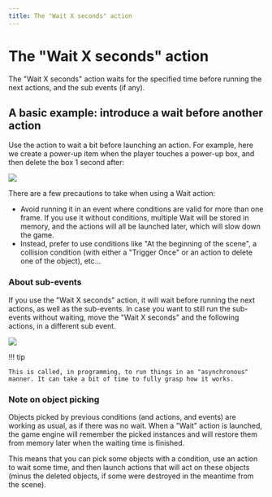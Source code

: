 ```yaml
---
title: The "Wait X seconds" action
---
```

# The "Wait X seconds" action

The "Wait X seconds" action waits for the specified time before running the next actions, and the sub events (if any).

## A basic example: introduce a wait before another action

Use the action to wait a bit before launching an action. For example, here we create a power-up item when the player touches a power-up box, and then delete the box 1 second after:

![](/gdevelop5/all-features/timers-and-time/wait-action/pasted/20220523-201844.png)

There are a few precautions to take when using a Wait action:

  * Avoid running it in an event where conditions are valid for more than one frame. If you use it without conditions, multiple Wait will be stored in memory, and the actions will all be launched later, which will slow down the game.
  * Instead, prefer to use conditions like "At the beginning of the scene", a collision condition (with either a "Trigger Once" or an action to delete one of the object), etc...

### About sub-events

If you use the "Wait X seconds" action, it will wait before running the next actions, as well as the sub-events.
In case you want to still run the sub-events without waiting, move the "Wait X seconds" and the following actions, in a different sub event.

![](/gdevelop5/all-features/timers-and-time/wait-action/pasted/20220519-104440.png)

!!! tip

    This is called, in programming, to run things in an "asynchronous" manner. It can take a bit of time to fully grasp how it works.

### Note on object picking

Objects picked by previous conditions (and actions, and events) are working as usual, as if there was no wait. When a "Wait" action is launched, the game engine will remember the picked instances and will restore them from memory later when the waiting time is finished.

This means that you can pick some objects with a condition, use an action to wait some time, and then launch actions that will act on these objects (minus the deleted objects, if some were destroyed in the meantime from the scene).